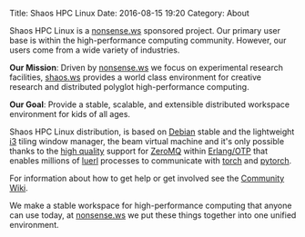 Title: Shaos HPC Linux
Date: 2016-08-15 19:20
Category: About

Shaos HPC Linux is a [nonsense.ws](https://nonsense.ws) sponsored project. Our primary user base is within the high-performance computing community. However, our users come from a wide variety of industries.

**Our Mission**: Driven by [nonsense.ws](https://nonsense.ws) we focus on experimental research facilities, [shaos.ws](https://shaos.ws) provides a world class environment for creative research and distributed polyglot high-performance computing.

**Our Goal**: Provide a stable, scalable, and extensible distributed workspace environment for kids of all ages.

Shaos HPC Linux distribution, is based on [Debian](https://www.debian.org/) stable and the lightweight [i3](https://i3wm.org/docs/) tiling window manager, the beam virtual machine and it's only possible thanks to the [high quality](https://github.com/chovencorp/chumak) support for [ZeroMQ](http://zeromq.org) within [Erlang/OTP](http://www.erlang.org/) that enables millions of [luerl](https://github.com/rvirding/luerl) processes to communicate with [torch](http://torch.ch) and [pytorch](http://pytorch.org/).

For information about how to get help or get involved see the [Community Wiki](https://github.com/nonsensews/guide).

We make a stable workspace for high-performance computing that anyone can use today, at [nonsense.ws](https://nonsense.ws) we put these things together into one unified environment.
